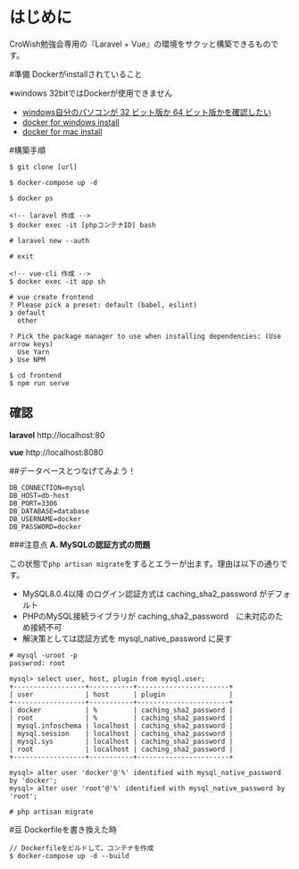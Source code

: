 # はじめに
CroWish勉強会専用の『Laravel + Vue』の環境をサクッと構築できるものです。

#準備
Dockerがinstallされていること

※windows 32bitではDockerが使用できません

- [windows自分のパソコンが 32 ビット版か 64 ビット版かを確認したい](https://support.microsoft.com/ja-jp/help/958406)
- [docker for windows install](https://ops.jig-saw.com/tech-cate/docker-for-windows-install)
- [docker for mac install](https://qiita.com/kurkuru/items/127fa99ef5b2f0288b81)


#構築手順
```
$ git clone [url]

$ docker-compose up -d

$ docker ps 

<!-- laravel 作成 -->
$ docker exec -it [phpコンテナID] bash

# laravel new --auth

# exit

<!-- vue-cli 作成 -->
$ docker exec -it app sh

# vue create frontend
? Please pick a preset: default (babel, eslint) 
❯ default
  other

? Pick the package manager to use when installing dependencies: (Use arrow keys)
  Use Yarn 
❯ Use NPM 

$ cd frontend
$ npm run serve
```

## 確認
**laravel**
http://localhost:80

**vue**
http://localhost:8080

##データベースとつなげてみよう！

```:.env
DB_CONNECTION=mysql
DB_HOST=db-host
DB_PORT=3306
DB_DATABASE=database
DB_USERNAME=docker
DB_PASSWORD=docker
```



<!--　現状不要fuyou -->
###注意点
**A. MySQLの認証方式の問題**

この状態で`php artisan migrate`をするとエラーが出ます。理由は以下の通りです。

- MySQL8.0.4以降 のログイン認証方式は caching_sha2_password がデフォルト
- PHPのMySQL接続ライブラリが caching_sha2_password　に未対応のため接続不可
- 解決策としては認証方式を mysql_native_password に戻す

```
# mysql -uroot -p
passwrod: root

mysql> select user, host, plugin from mysql.user;
+------------------+-----------+-----------------------+
| user             | host      | plugin                |
+------------------+-----------+-----------------------+
| docker           | %         | caching_sha2_password |
| root             | %         | caching_sha2_password |
| mysql.infoschema | localhost | caching_sha2_password |
| mysql.session    | localhost | caching_sha2_password |
| mysql.sys        | localhost | caching_sha2_password |
| root             | localhost | caching_sha2_password |
+------------------+-----------+-----------------------+

mysql> alter user 'docker'@'%' identified with mysql_native_password by 'docker';
mysql> alter user 'root'@'%' identified with mysql_native_password by 'root';
```

```
# php artisan migrate
```


#豆
Dockerfileを書き換えた時
```
// Dockerfileをビルドして、コンテナを作成
$ docker-compose up -d --build
```
